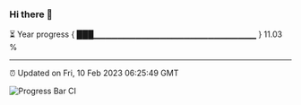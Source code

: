 ### Hi there 👋

⏳ Year progress { ███▁▁▁▁▁▁▁▁▁▁▁▁▁▁▁▁▁▁▁▁▁▁▁▁▁▁▁ } 11.03 %

---

⏰ Updated on Fri, 10 Feb 2023 06:25:49 GMT

![Progress Bar CI](https://github.com/ZhaoGui/ZhaoGui/workflows/Progress%20Bar%20CI/badge.svg)
